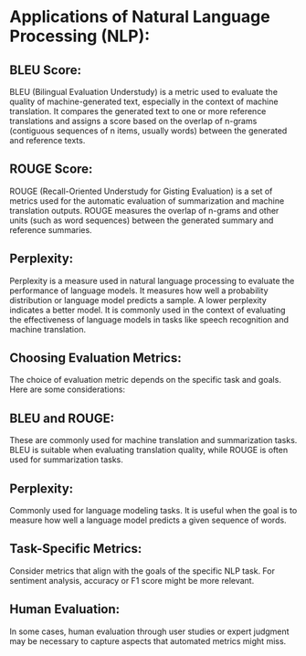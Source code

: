 # Applications of Natural Language Processing (NLP):

## BLEU Score:
BLEU (Bilingual Evaluation Understudy) is a metric used to evaluate the quality of machine-generated text, especially in the context of machine translation. It compares the generated text to one or more reference translations and assigns a score based on the overlap of n-grams (contiguous sequences of n items, usually words) between the generated and reference texts.

## ROUGE Score:
ROUGE (Recall-Oriented Understudy for Gisting Evaluation) is a set of metrics used for the automatic evaluation of summarization and machine translation outputs. ROUGE measures the overlap of n-grams and other units (such as word sequences) between the generated summary and reference summaries.

## Perplexity:
Perplexity is a measure used in natural language processing to evaluate the performance of language models. It measures how well a probability distribution or language model predicts a sample. A lower perplexity indicates a better model. It is commonly used in the context of evaluating the effectiveness of language models in tasks like speech recognition and machine translation.

## Choosing Evaluation Metrics:
The choice of evaluation metric depends on the specific task and goals. Here are some considerations:

## BLEU and ROUGE:
These are commonly used for machine translation and summarization tasks. BLEU is suitable when evaluating translation quality, while ROUGE is often used for summarization tasks.

## Perplexity: 
Commonly used for language modeling tasks. It is useful when the goal is to measure how well a language model predicts a given sequence of words.

## Task-Specific Metrics:
Consider metrics that align with the goals of the specific NLP task. For sentiment analysis, accuracy or F1 score might be more relevant.

## Human Evaluation:
In some cases, human evaluation through user studies or expert judgment may be necessary to capture aspects that automated metrics might miss.